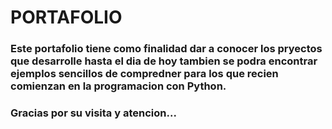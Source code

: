 # PORTAFOLIO
### Este portafolio tiene como finalidad dar a conocer los pryectos que desarrolle hasta el dia de hoy tambien se podra encontrar ejemplos sencillos de compredner para los que recien comienzan en la programacion con Python.
### Gracias por su visita y atencion...
